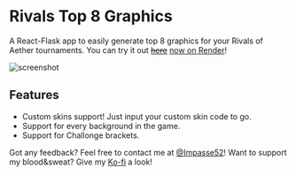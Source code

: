# Rivals Top 8 Graphics

A React-Flask app to easily generate top 8 graphics for your Rivals of Aether tournaments. You can try it out ~~[here](https://roa-top8-graphics-generator.herokuapp.com/)~~ [now on Render](https://rivals-top8-results.onrender.com/)!

![screenshot](https://i.imgur.com/HvBK4Jx.png)

## Features
- Custom skins support! Just input your custom skin code to go.
- Support for every background in the game.
- Support for Challonge brackets.


Got any feedback? Feel free to contact me at [@Impasse52](https://twitter.com/Impasse52)! Want to support my blood&sweat? Give my [Ko-fi](https://ko-fi.com/impasse52) a look!
